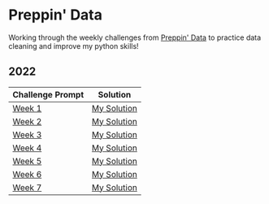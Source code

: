 # Preppin' Data

Working through the weekly challenges from [Preppin' Data](https://preppindata.blogspot.com/) to practice data cleaning and improve my python skills!

## 2022

| Challenge Prompt | Solution |
|------------------|----------|
| [Week 1](https://preppindata.blogspot.com/2022/01/2022-week-1-prep-school-parental.html) | [My Solution](https://github.com/whitacrem/preppin-data/blob/main/2021/Week%201/pd_22_wk_1_code.py) |
| [Week 2](https://preppindata.blogspot.com/2022/01/2022-week-2-prep-school-birthday-cakes.html) | [My Solution](https://github.com/whitacrem/preppin-data/blob/main/2021/Week%202/week_2_code.py) |
| [Week 3](https://preppindata.blogspot.com/2022/01/2022-week-3-prep-school-passing-grades.html) | [My Solution](https://github.com/whitacrem/preppin-data/blob/main/2022/Week%203/week_3_code.py) |
| [Week 4](https://preppindata.blogspot.com/2022/01/2022-week-4-prep-school-travel-plans.html) | [My Solution](https://github.com/whitacrem/preppin-data/blob/main/2022/Week%204/week_4_code.py) |
| [Week 5](https://preppindata.blogspot.com/2022/02/2022-week-5-prep-school-setting-grades.html) | [My Solution](https://github.com/whitacrem/preppin-data/blob/main/2022/Week%205/week_5_code.py) |
| [Week 6](https://preppindata.blogspot.com/2022/02/2022-week-6-7-letter-scrabble-words.html) | [My Solution](https://github.com/whitacrem/preppin-data/blob/main/2022/Week%206/week6_code.py) |
| [Week 7](https://preppindata.blogspot.com/2022/02/2022-week-7-call-center-agent-metrics.html) | [My Solution](https://github.com/whitacrem/preppin-data/blob/main/2022/Week%207/week7_code.py) |
